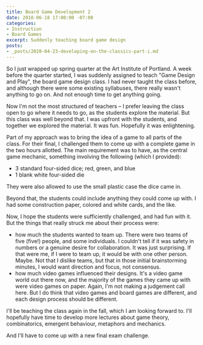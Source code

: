 ```yaml
---
title: Board Game Development 2
date: 2018-06-18 17:00:00 -07:00
categories:
- Instruction
- Board Games
excerpt: Suddenly teaching board game design
posts:
- _posts/2020-04-23-developing-on-the-classics-part-i.md
---
```


So I just wrapped up spring quarter at the Art Institute of Portland. A week before the quarter started, I was suddenly assigned to teach "Game Design and Play", the board game design class. I had never taught the class before, and although there were some existing syllabuses, there really wasn't anything to go on. And not enough time to get anything going.

Now I'm not the most structured of teachers – I prefer leaving the class open to go where it needs to go, as the students explore the material. But this class was well beyond that. I was upfront with the students, and together we explored the material. It was fun. Hopefully it was enlightening.

Part of my approach was to bring the idea of a game to all parts of the class. For their final, I challenged them to come up with a complete game in the two hours allotted. The main requirement was to have, as the central game mechanic, something involving the following (which I provided):

* 3 standard four-sided dice; red, green, and blue
* 1 blank white four-sided die

They were also allowed to use the small plastic case the dice came in.

Beyond that, the students could include anything they could come up with. I had some construction paper, colored and white cards, and the like.

Now, I hope the students were sufficiently challenged, and had fun with it. But the things that really struck me about their process were:

* how much the students wanted to team up. There were two teams of five (five!) people, and some individuals. I couldn't tell if it was safety in numbers or a genuine desire for collaboration. It was just surprising. If that were me, if I were to team up, it would be with one other person. Maybe. Not that I dislike teams, but that in those initial brainstorming minutes, I would want direction and focus, not consensus.
* how much video games influenced their designs. It's a video game world out there now, and the majority of the games they came up with were video games on paper. Again, I'm not making a judgement call here. But I do think that video games and board games are different, and each design process should be different.

I'll be teaching the class again in the fall, which I am looking forward to. I'll hopefully have time to develop more lectures about game theory, combinatorics, emergent behaviour, metaphors and mechanics.

And I'll have to come up with a new final exam challenge.